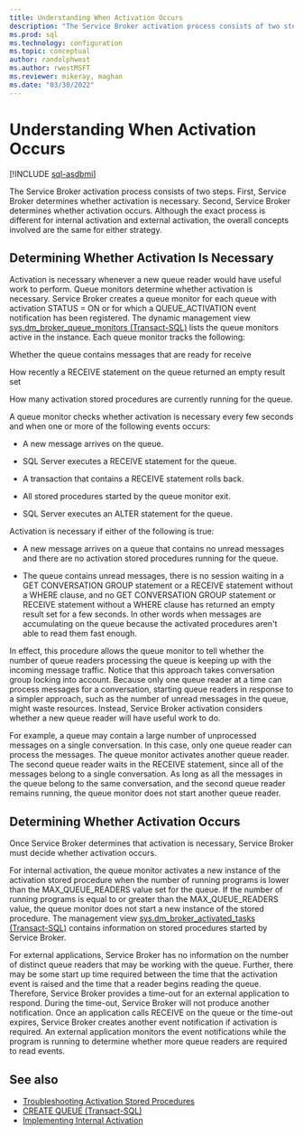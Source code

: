 ```yaml
---
title: Understanding When Activation Occurs
description: "The Service Broker activation process consists of two steps. First, Service Broker determines whether activation is necessary."
ms.prod: sql
ms.technology: configuration
ms.topic: conceptual
author: randolphwest
ms.author: rwestMSFT
ms.reviewer: mikeray, maghan
ms.date: "03/30/2022"
---
```


# Understanding When Activation Occurs

[!INCLUDE [sql-asdbmi](../../includes/applies-to-version/sql-asdbmi.md)]

The Service Broker activation process consists of two steps. First, Service Broker determines whether activation is necessary. Second, Service Broker determines whether activation occurs. Although the exact process is different for internal activation and external activation, the overall concepts involved are the same for either strategy.

## Determining Whether Activation Is Necessary

Activation is necessary whenever a new queue reader would have useful work to perform. Queue monitors determine whether activation is necessary. Service Broker creates a queue monitor for each queue with activation STATUS = ON or for which a QUEUE_ACTIVATION event notification has been registered. The dynamic management view [sys.dm_broker_queue_monitors (Transact-SQL)](../../relational-databases/system-dynamic-management-views/sys-dm-broker-queue-monitors-transact-sql.md) lists the queue monitors active in the instance. Each queue monitor tracks the following:

Whether the queue contains messages that are ready for receive

How recently a RECEIVE statement on the queue returned an empty result set

How many activation stored procedures are currently running for the queue.

A queue monitor checks whether activation is necessary every few seconds and when one or more of the following events occurs:

- A new message arrives on the queue.

- SQL Server executes a RECEIVE statement for the queue.

- A transaction that contains a RECEIVE statement rolls back.

- All stored procedures started by the queue monitor exit.

- SQL Server executes an ALTER statement for the queue.

Activation is necessary if either of the following is true:

- A new message arrives on a queue that contains no unread messages and there are no activation stored procedures running for the queue.

- The queue contains unread messages, there is no session waiting in a GET CONVERSATION GROUP statement or a RECEIVE statement without a WHERE clause, and no GET CONVERSATION GROUP statement or RECEIVE statement without a WHERE clause has returned an empty result set for a few seconds. In other words when messages are accumulating on the queue because the activated procedures aren't able to read them fast enough.

In effect, this procedure allows the queue monitor to tell whether the number of queue readers processing the queue is keeping up with the incoming message traffic. Notice that this approach takes conversation group locking into account. Because only one queue reader at a time can process messages for a conversation, starting queue readers in response to a simpler approach, such as the number of unread messages in the queue, might waste resources. Instead, Service Broker activation considers whether a new queue reader will have useful work to do.

For example, a queue may contain a large number of unprocessed messages on a single conversation. In this case, only one queue reader can process the messages. The queue monitor activates another queue reader. The second queue reader waits in the RECEIVE statement, since all of the messages belong to a single conversation. As long as all the messages in the queue belong to the same conversation, and the second queue reader remains running, the queue monitor does not start another queue reader.

## Determining Whether Activation Occurs

Once Service Broker determines that activation is necessary, Service Broker must decide whether activation occurs.

For internal activation, the queue monitor activates a new instance of the activation stored procedure when the number of running programs is lower than the MAX_QUEUE_READERS value set for the queue. If the number of running programs is equal to or greater than the MAX_QUEUE_READERS value, the queue monitor does not start a new instance of the stored procedure. The management view [sys.dm_broker_activated_tasks (Transact-SQL)](../../relational-databases/system-dynamic-management-views/sys-dm-broker-activated-tasks-transact-sql.md) contains information on stored procedures started by Service Broker.

For external applications, Service Broker has no information on the number of distinct queue readers that may be working with the queue. Further, there may be some start up time required between the time that the activation event is raised and the time that a reader begins reading the queue. Therefore, Service Broker provides a time-out for an external application to respond. During the time-out, Service Broker will not produce another notification. Once an application calls RECEIVE on the queue or the time-out expires, Service Broker creates another event notification if activation is required. An external application monitors the event notifications while the program is running to determine whether more queue readers are required to read events.

## See also

- [Troubleshooting Activation Stored Procedures](troubleshooting-activation-stored-procedures.md)
- [CREATE QUEUE (Transact-SQL)](../../t-sql/statements/create-queue-transact-sql.md)
- [Implementing Internal Activation](implementing-internal-activation.md)
